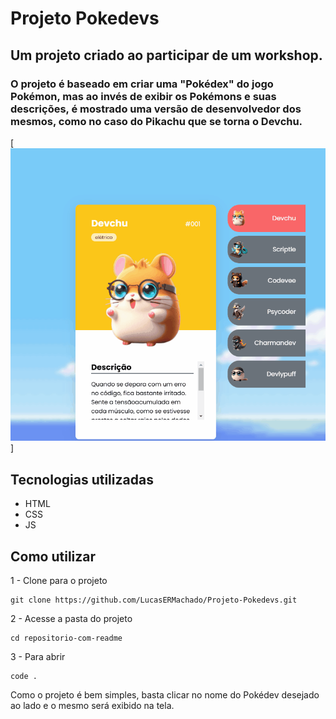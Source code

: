 # Projeto Pokedevs

## Um projeto criado ao participar de um workshop. 

### O projeto é baseado em criar uma "Pokédex" do jogo Pokémon, mas ao invés de exibir os Pokémons e suas descrições, é mostrado uma versão de desenvolvedor dos mesmos, como no caso do Pikachu que se torna o Devchu.

[<img src="./tela-pokedev.gif" alt="gif da tela do Pokédev">]

## Tecnologias utilizadas

- HTML
- CSS
- JS
## Como utilizar

1 - Clone para o projeto

```
git clone https://github.com/LucasERMachado/Projeto-Pokedevs.git
```

2 - Acesse a pasta do projeto

```
cd repositorio-com-readme
```

3 - Para abrir

```
code .
```
Como o projeto é bem simples, basta clicar no nome do Pokédev desejado ao lado e o mesmo será exibido na tela.

